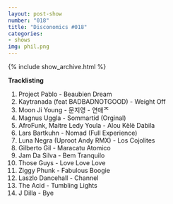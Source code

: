 ```yaml
---
layout: post-show
number: "018"
title: "Disconomics #018"
categories:
- shows
img: phil.png
---
```


{% include show_archive.html %}

**Tracklisting**

1. Project Pablo - Beaubien Dream
1. Kaytranada (feat BADBADNOTGOOD) - Weight Off
1. Moon Ji Young - 문지영 - 연애ᄌ
1. Magnus Uggla - Sommartid (Orginal)
1. AfroFunk, Maitre Ledy Youla - Alou Kèlè Dabila
1. Lars Bartkuhn - Nomad (Full Experience)
1. Luna Negra (Uproot Andy RMX) - Los Cojolites
1. Gilberto Gil - Maracatu Atomico
1. Jam Da Silva - Bem Tranquilo
1. Those Guys - Love Love Love
1. Ziggy Phunk -  Fabulous Boogie
1. Laszlo Dancehall - Channel
1. The Acid - Tumbling Lights
1. J Dilla - Bye
